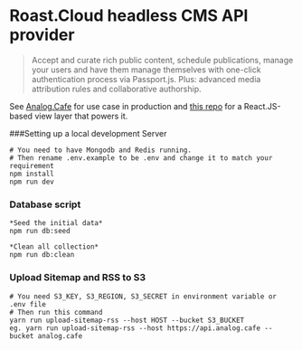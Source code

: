 # Roast.Cloud headless CMS API provider
> Accept and curate rich public content, schedule publications, manage your users and have them manage themselves with one-click authentication process via Passport.js. Plus: advanced media attribution rules and collaborative authorship.

See [Analog.Cafe](https://www.analog.cafe) for use case in production and [this repo](github.com/dmitrizzle/Analog.Cafe) for a React.JS-based view layer that powers it.


###Setting up a local development Server
```
# You need to have Mongodb and Redis running.
# Then rename .env.example to be .env and change it to match your requirement
npm install
npm run dev
```

### Database script
```
*Seed the initial data*
npm run db:seed

*Clean all collection*
npm run db:clean
```

### Upload Sitemap and RSS to S3
```
# You need S3_KEY, S3_REGION, S3_SECRET in environment variable or .env file
# Then run this command
yarn run upload-sitemap-rss --host HOST --bucket S3_BUCKET
eg. yarn run upload-sitemap-rss --host https://api.analog.cafe --bucket analog.cafe 
```

